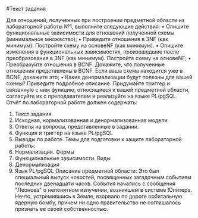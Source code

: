 #Текст задания

Для отношений, полученных при построении предметной области из лабораторной работы №1, выполните следующие действия:
•	Опишите функциональные зависимости для отношений полученной схемы (минимальное множество);
•	Приведите отношения в 3NF (как минимум). Постройте схему на основеNF (как минимум). 
•	Опишите изменения в функциональных зависимостях, произошедшие после преобразования в 3NF (как минимум). Постройте схему на основеNF;
•	Преобразуйте отношения в BCNF. Докажите, что полученные отношения представлены в BCNF. Если ваша схема находится уже в BCNF, докажите это;
•	Какие денормализации будут полезны для вашей схемы? Приведите подробное описание.
Придумайте триггер и связанную с ним функцию, относящиеся к вашей предметной области, согласуйте их с преподавателем и реализуйте на языке PL/pgSQL.
Отчёт по лабораторной работе должен содержать:
1.	Текст задания.
2.	Исходная, нормализованная и денормализованная модели.
3.	Ответы на вопросы, представленные в задании.
4.	Функция и триггер на языке PL/pgSQL
5.	Выводы по работе.
Темы для подготовки к защите лабораторной работы:
1.	Нормализация. Формы
2.	Функциональные зависимости. Виды
3.	Денормализация
4.	Язык PL/pgSQL
Описание предметной области:
Это был специальный выпуск новостей, посвященных загадочным событиям последних двенадцати часов. События начались с сообщения "Леонова" о непонятном излучении, возникшем в системе Юпитера. Нечто, устремившись к Земле, взорвало по дороге орбитальную ядерную бомбу, причем ни одно правительство не соглашалось признать ее своей собственностью.
